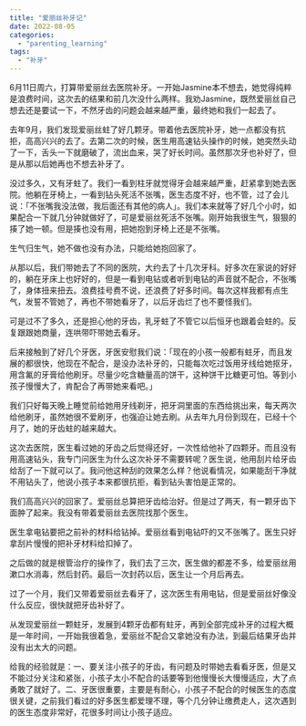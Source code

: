 ```yaml
---
title: "爱丽丝补牙记"
date: 2022-08-05
categories: 
  - "parenting_learning"
tags: 
  - "补牙"
---
```


6月11日周六，打算带爱丽丝去医院补牙。一开始Jasmine本不想去，她觉得纯粹是浪费时间，这次去的结果和前几次没什么两样。我劝Jasmine，既然爱丽丝自己想去还是要试一下，不然牙齿的问题会越来越严重，最终她和我们一起去了。

去年9月，我们发现爱丽丝蛀了好几颗牙。带着他去医院补牙，她一点都没有抗拒，高高兴兴的去了。去第二次的时候，医生用高速钻头操作的时候，她突然头动了一下，舌头一下就磨破了，流出血来，哭了好长时间。虽然那次牙也补好了，但是从那以后她再也不想去补牙了。

没过多久，又有牙蛀了。我们一看到柱牙就觉得牙会越来越严重，赶紧拿到她去医院。他躺在牙椅上，一看到钻头死活不张嘴，医生态度不好，也不管，过了会儿说：「不张嘴我没法做，我后面还有其他的病人」。我们本来就等了好几个小时，如果配合一下就几分钟就做好了，可是爱丽丝死活不张嘴。刚开始我很生气，狠狠的揍了她一顿。但是揍也没有用，把她抱到牙椅上还是不张嘴。

生气归生气，她不做也没有办法，只能给她抱回家了。

从那以后，我们带她去了不同的医院，大约去了十几次牙科。好多次在家说的好好的，躺在牙床上也好好的，但是一看到电钻或者听到电钻的声音就不配合，不张嘴了，身体扭来扭去。浪费挂号费不说，还浪费了好多时间。每次这样我都有点生气，发誓不管她了，再也不带她看牙了，以后牙齿烂了也不要怪我们。

可是过不了多久，还是担心他的牙齿，乳牙蛀了不管它以后恒牙也跟着会蛀的。反复跟跟她商量，连哄带吓带她去看牙。

后来接触到了好几个牙医，牙医安慰我们说：「现在的小孩一般都有蛀牙，而且发展的都很快，他现在不配合，是没办法补牙的，只能每次吃过饭用牙线给她抠牙，用含氟的牙膏给他刷牙。尽量少吃含糖量高的饼干，这种饼干比糖更可怕。等到小孩子慢慢大了，肯配合了再带她来看吧。」

我们只好每天晚上睡觉前给她用牙线剃牙，把牙洞里面的东西给挑出来，每天两次给他刷牙，虽然她很不爱刷牙，也强迫让她去刷。从去年九月份到现在，已经十个月了，她的牙齿蛀的越来越大。

这次去医院，医生看过她的牙齿之后觉得还好，一次性给他补了四颗牙。而且没有用高速钻头，我专门问医生为什么这次补牙不需要转呢？医生说，他用刮片给牙齿给刮了一下就可以了。我问他这种刮的效果怎么样？他说看情况，如果能刮干净就不用钻头了，他说小孩子本来都很抗拒，看到钻头害怕是正常的。

我们高高兴兴的回家了。爱丽丝总算把牙齿给治好。但是过了两天，有一颗牙齿下面肿了起来。我没有带着爱丽丝去医院找那个医生。

医生拿电钻要把之前补的材料给钻掉。爱丽丝看到电钻吓的又不张嘴了。医生只好拿刮片慢慢的把补牙材料给扣掉了。

之后做的就是根管治疗的操作了，我们去了三次，医生做的都差不多，给爱丽丝用漱口水消毒，然后封药。最后一次封药以后，医生让一个月后再去。

过了一个月，我们又带着爱丽丝去看牙了，这次医生有用电钻，但是爱丽丝好像没什么反应，很快就把牙齿补好了。

从发现爱丽丝一颗蛀牙，发展到4颗牙齿都有蛀牙，再到全部完成补牙的过程大概是一年时间，一开始我很着急，爱丽丝不配合又拿她没有办法，到最后结果牙齿并没有出太大的问题。

给我的经验就是：一、要关注小孩子的牙齿，有问题及时带她去看看牙医，但是又不能过分关注和紧张，小孩子太小不配合的话要等到他慢慢长大慢慢适应，大了点勇敢了就好了。二、牙医很重要，主要是有耐心，小孩子不配合的时候医生的态度很关键，之前我们看过的好多医生都爱理不理，等个几分钟让缴费走人，这次遇到的医生态度非常好，花很多时间让小孩子适应。
